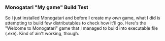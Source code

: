 ### Monogatari "My game" Build Test

So I just installed Monogatari and before I create my *own* game, what I did is attempting to build few distributables to check how it'll go. Here's the "Welcome to Monogatari" game that I managed to build into executable file (.exe). Kind of ain't working, though.
